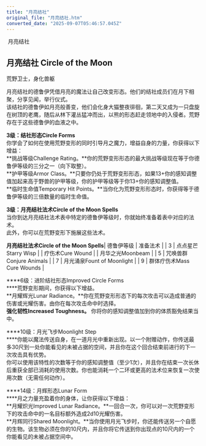 ```yaml
---
title: "月亮结社"
original_file: "月亮结社.htm"
converted_date: "2025-09-07T05:46:57.045Z"
---
```


﻿ 月亮结社  

## **月亮结社 Circle of the Moon**

荒野卫士，身化兽躯

月亮结社的德鲁伊凭借月亮的魔法让自己改变形态。他们的结社成员们在月下相聚，分享见闻，举行仪式。  
该结社的德鲁伊如月亮般善变，他们会化身大猫整夜徘徊，第二天又成为一只盘旋在树顶的老鹰，随后从林下灌丛猛冲而出，以熊的形态赶走领地中的入侵者。荒野存在于这些德鲁伊的血液之中。

****3级：结社形态Circle Forms****  
你学会了如何在使用荒野变形的同时引导月之魔力，增益自身的力量，你获得以下增益：  
**挑战等级Challenge Rating。**你的荒野变形形态的最大挑战等级现在等于你德鲁伊等级的三分之一（向下取整）。  
**护甲等级Armor Class。**只要你仍处于荒野变形形态，如果13+你的感知调整值加起来高于野兽的护甲等级，你的护甲等级等于你13+你的感知调整值。  
**临时生命值Temporary Hit Points。**当你化为荒野变形形态时，你获得等于德鲁伊等级的三倍数量的临时生命值。

****3级：月亮结社法术Circle of the Moon Spells****  
当你到达月亮结社法术表中特定的德鲁伊等级时，你就始终准备着表中对应的法术。  
此外，你可以在荒野变形下施展这些法术。

**月亮结社法术Circle of the Moon Spells**| 德鲁伊等级 | 准备法术 |
| 3 | 点点星芒Starry Wisp |
| 疗伤术Cure Wound |
| 月华之光Moonbeam |
| 5 | 咒唤兽群Conjure Animals |
| 7 | 月光涌泉Fount of Moonlight |
| 9 | 群体疗伤术Mass Cure Wounds |

****6级：进阶结社形态Improved Circle Forms  
****荒野变形期间，你获得以下增益。  
**月耀辉光Lunar Radiance。**你在荒野变形形态下的每次攻击可以造成普通的伤害或光耀伤害。由你在每次攻击命中时选择。  
**强化韧性Increased Toughness。** 你将你的感知调整值加到你的体质豁免结果当中。

****10级：月光飞步Moonlight Step  
****你能以魔法传送自身，在一道月光中重新出现。以一个附赠动作，你传送最多30尺到一处你能看见的未被占据的空间，并且你在这个回合结束前进行的下一次攻击具有优势。  
你可以使用该特性的次数等于你的感知调整值（至少1次），并且你在结束一次长休后重获全部已消耗的使用次数。你也能消耗一个二环或更高的法术位来恢复一次使用次数（无需任何动作）。

****14级：月辉形态Lunar Form  
****月之力量充盈着你的身体，让你获得以下增益：  
**月耀炽光Improved Lunar Radiance。**一回合一次，你可以对一次荒野变形下的攻击命中的一名目标额外造成2d10光耀伤害。  
**月辉同行Shared Moonlight。**当你使用月光飞步时，你还能传送另一个自愿的生物。该生物必须在你的10尺内，并且你将它传送到你出现点的10尺内的一个你能看见的未被占据空间中。